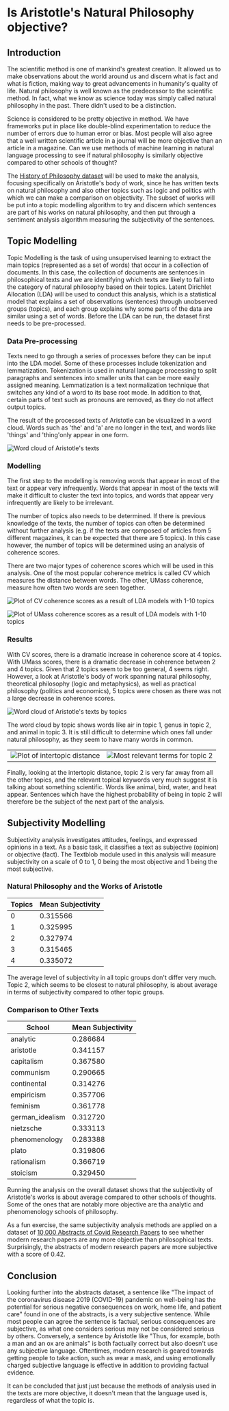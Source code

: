 # Is Aristotle's Natural Philosophy objective?

## Introduction
The scientific method is one of mankind's greatest creation. It allowed us to make observations about the world around us and discern what is fact and what is fiction, making way to great advancements in humanity's quality of life. Natural philosophy is well known as the predecessor to the scientific method. In fact, what we know as science today was simply called natural philosophy in the past. There didn't used to be a distinction.

Science is considered to be pretty objective in method. We have frameworks put in place like double-blind experimentation to reduce the number of errors due to human error or bias. Most people will also agree that a well written scientific article in a journal will be more objective than an article in a magazine. Can we use methods of machine learning in natural language processing to see if natural philosophy is similarly objective compared to other schools of thought?

The [History of Philosophy dataset](https://www.kaggle.com/datasets/kouroshalizadeh/history-of-philosophy) will be used to make the analysis, focusing specifically on Aristotle's body of work, since he has written texts on natural philosophy and also other topics such as logic and politics with which we can make a comparison on objectivity. The subset of works will be put into a topic modelling algorithm to try and discern which sentences are part of his works on natural philosophy, and then put through a sentiment analysis algorithm measuring the subjectivity of the sentences.

## Topic Modelling
Topic Modelling is the task of using unsupervised learning to extract the main topics (represented as a set of words) that occur in a collection of documents. In this case, the collection of documents are sentences in philosophical texts and we are identifying which texts are likely to fall into the category of natural philosophy based on their topics. Latent Dirichlet Allocation (LDA) will be used to conduct this analysis, which is a statistical model that explains a set of observations (sentences) through unobserved groups (topics), and each group explains why some parts of the data are similar using a set of words. Before the LDA can be run, the dataset first needs to be pre-processed.

### Data Pre-processing
Texts need to go through a series of processes before they can be input into the LDA model. Some of these processes include tokenization and lemmatization. Tokenization is used in natural language processing to split paragraphs and sentences into smaller units that can be more easily assigned meaning. Lemmatization is a text normalization technique that switches any kind of a word to its base root mode. In addition to that, certain parts of text such as pronouns are removed, as they do not affect output topics.

The result of the processed texts of Aristotle can be visualized in a word cloud. Words such as 'the' and 'a' are no longer in the text, and words like 'things' and 'thing'only appear in one form.

![Word cloud of Aristotle's texts](https://github.com/TZstatsADS/ads-spring2023-project1-safiraharjo/blob/main/figs/aristotle_wc.png?raw=true)

### Modelling
The first step to the modelling is removing words that appear in most of the text or appear very infrequently. Words that appear in most of the texts will make it difficult to cluster the text into topics, and words that appear very infrequently are likely to be irrelevant.

The number of topics also needs to be determined. If there is previous knowledge of the texts, the number of topics can often be determined without further analysis (e.g. if the texts are composed of articles from 5 different magazines, it can be expected that there are 5 topics). In this case however, the number of topics will be determined using an analysis of coherence scores.

There are two major types of coherence scores which will be used in this analysis. One of the most popular coherence metrics is called CV which measures the distance between words. The other, UMass coherence, measure how often two words are seen together.

![Plot of CV coherence scores as a result of LDA models with 1-10 topics](https://github.com/TZstatsADS/ads-spring2023-project1-safiraharjo/blob/main/figs/c_v_score_fig.png?raw=true)

![Plot of UMass coherence scores as a result of LDA models with 1-10 topics](https://github.com/TZstatsADS/ads-spring2023-project1-safiraharjo/blob/main/figs/u_mass_score_fig.png?raw=true)

### Results
With CV scores, there is a dramatic increase in coherence score at 4 topics. With UMass scores, there is a dramatic decrease in coherence between 2 and 4 topics. Given that 2 topics seem to be too general, 4 seems right. However, a look at Aristotle's body of work spanning natural philosophy, theoretical philosophy (logic and metaphysics), as well as practical philosophy (politics and economics), 5 topics were chosen as there was not a large decrease in coherence scores.

![Word cloud of Aristotle's texts by topics](https://github.com/TZstatsADS/ads-spring2023-project1-safiraharjo/blob/main/figs/topic_wc.png?raw=true)

The word cloud by topic shows words like air in topic 1, genus in topic 2, and animal in topic 3. It is still difficult to determine which ones fall under natural philosophy, as they seem to have many words in common.

|  |  |
|--|--|
| ![Plot of intertopic distance](https://github.com/TZstatsADS/ads-spring2023-project1-safiraharjo/blob/main/figs/pyLDAvis1.png?raw=true) | ![Most relevant terms for topic 2](https://github.com/TZstatsADS/ads-spring2023-project1-safiraharjo/blob/main/figs/pyLDAvis2.png?raw=true) |


Finally, looking at the intertopic distance, topic 2 is very far away from all the other topics, and the relevant topical keywords very much suggest it is talking about something scientific. Words like animal, bird, water, and heat appear. Sentences which have the highest probability of being in topic 2 will therefore be the subject of the next part of the analysis.

## Subjectivity Modelling
Subjectivity analysis investigates attitudes, feelings, and expressed opinions in a text. As a basic task, it classifies a text as subjective (opinion) or objective (fact). The Textblob module used in this analysis will measure subjectivity on a scale of 0 to 1, 0 being the most objective and 1 being the most subjective.

### Natural Philosophy and the Works of Aristotle
| Topics | Mean Subjectivity |
|--|--|
| 0 | 0.315566 |
| 1 | 0.325995 |
| 2 | 0.327974 |
| 3 | 0.315465 |
| 4 | 0.335072 |

The average level of subjectivity in all topic groups don't differ very much. Topic 2, which seems to be closest to natural philosophy, is about average in terms of subjectivity compared to other topic groups.

### Comparison to Other Texts

| School | Mean Subjectivity |
|--|--|
| analytic | 0.286684 |
| aristotle | 0.341157 |
| capitalism | 0.367580 |
| communism | 0.290665 |
| continental | 0.314276 |
| empiricism | 0.357706 |
| feminism | 0.361778 |
| german_idealism | 0.312720 |
| nietzsche | 0.333113 |
| phenomenology | 0.283388 |
| plato | 0.319806 |
| rationalism | 0.366719 |
| stoicism | 0.329450 |

Running the analysis on the overall dataset shows that the subjectivity of Aristotle's works is about average compared to other schools of thoughts. Some of the ones that are notably more objective are tha analytic and phenomenology schools of philosophy.

As a fun exercise, the same subjectivity analysis methods are applied on a dataset of [10,000 Abstracts of Covid Research Papers](https://www.kaggle.com/datasets/anandhuh/covid-abstracts) to see whether modern research papers are any more objective than philosophical texts. Surprisingly, the abstracts of modern research papers are more subjective with a score of 0.42.

## Conclusion

Looking further into the abstracts dataset, a sentence like "The impact of the coronavirus disease 2019 (COVID-19) pandemic on well-being has the potential for serious negative consequences on work, home life, and patient care" found in one of the abstracts, is a very subjective sentence. While most people can agree the sentence is factual, serious consequences are subjective, as what one considers serious may not be considered serious by others. Conversely, a sentence by Aristotle like "Thus, for example, both a man and an ox are animals" is both factually correct but also doesn't use any subjective language. Oftentimes, modern research is geared towards getting people to take action, such as wear a mask, and using emotionally charged subjective language is effective in addition to providing factual evidence.

It can be concluded that just just because the methods of analysis used in the texts are more objective, it doesn't mean that the language used is, regardless of what the topic is.
